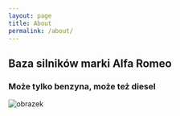 ```yaml
---
layout: page
title: About
permalink: /about/
---
```


## Baza silników marki Alfa Romeo
### Może tylko benzyna, może też diesel
<!--
*gwiazdka*
**2 gwiazdka**
~~dwa tylda~~
> cytat

- kropka jeden
- kropka 2

1. trzy
2. cztery

[odnośnik](http://jezus.pl)
-->
![obrazek](http://www.underconsideration.com/brandnew/archives/alfa_romeo_2015_logo_detail.jpg)

